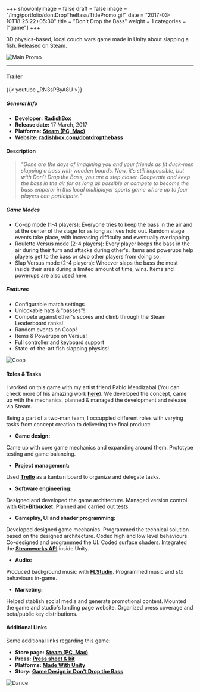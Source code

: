 +++
showonlyimage = false
draft = false
image = "/img/portfolio/dontDropTheBass/TitlePromo.gif"
date = "2017-03-10T18:25:22+05:30"
title = "Don't Drop the Bass"
weight = 1
categories = ["game"]
+++

3D physics-based, local couch wars game made in Unity about slapping a fish. Released on Steam.

<!--more-->

![Main Promo][1]

***

#### Trailer

{{< youtube _RN3sPByA8U >}}

##### General Info

* **Developer:** 
**[RadishBox](http://www.radishbox.com/)**
* **Release date:**
17 March, 2017
* **Platforms:**
**[Steam (PC, Mac)](http://store.steampowered.com/app/471220/)** 
* **Website:**
**[radishbox.com/dontdropthebass](radishbox.com/dontdropthebass/)** 

#### Description

> *"Gone are the days of imagining you and your friends as fit duck-men slapping a bass with wooden boards. Now, it’s still impossible, but with Don’t Drop the Bass, you are a step closer. Cooperate and keep the bass in the air for as long as possible or compete to become the bass emperor in this local multiplayer sports game where up to four players can participate."*

##### Game Modes

* Co-op mode (1-4 players): Everyone tries to keep the bass in the air and at the center of the stage for as long as lives hold out. Random stage events take place, with increasing difficulty and eventually overlapping. 
* Roulette Versus mode (2-4 players): Every player keeps the bass in the air during their turn and attacks during other's. Items and powerups help players get to the bass or stop other players from doing so. 
* Slap Versus mode (2-4 players): Whoever slaps the bass the most inside their area during a limited amount of time, wins. Items and powerups are also used here.

##### Features

* Configurable match settings
* Unlockable hats & "basses"!
* Compete against other's scores and climb through the Steam Leaderboard ranks!
* Random events on Coop!
* Items & Powerups on Versus!
* Full controller and keyboard support
* State-of-the-art fish slapping physics!


![Coop][2]


#### Roles & Tasks

I worked on this game with my artist friend Pablo Mendizabal (You can check more of his amazing work **[here](https://pablom2.artstation.com/)**). We developed the concept, came up with the mechanics, planned & managed the development and release via Steam. 

Being a part of a two-man team, I occuppied different roles with varying tasks from concept creation to delivering the final product:

* **Game design:** 

Came up with core game mechanics and expanding around them. Prototype testing and game balancing.

* **Project management:**

Used **[Trello](https://trello.com/)** as a kanban board to organize and delegate tasks.

* **Software engineering:**

Designed and developed the game architecture. Managed version control with **[Git+Bitbucket](https://bitbucket.org/)**. Planned and carried out tests.  

* **Gameplay, UI and shader programming:**

Developed designed game mechanics. Programmed the technical solution based on the designed architecture. Coded high and low level behaviours. Co-designed and programmed the UI. Coded surface shaders. Integrated the **[Steamworks API](https://partner.steamgames.com/)** inside Unity.

* **Audio:** 

Produced background music with **[FLStudio](https://www.image-line.com/flstudio/)**. Programmed music and sfx behaviours in-game.

* **Marketing:** 

Helped stablish social media and generate promotional content. Mounted the game and studio's landing page website. Organized press coverage and beta/public key distributions. 
	
#### Additional Links

Some additional links regarding this game:

* **Store page:**
**[Steam (PC, Mac)](http://store.steampowered.com/app/471220/)** 
* **Press:** 
**[Press sheet & kit](http://radishbox.com/press/sheet.php?p=Dont_Drop_the_Bass)**
* **Platforms:**
**[Made With Unity](https://madewith.unity.com/en/games/dont-drop-the-bass)** 
* **Story:**
**[Game Design in Don't Drop the Bass](https://madewith.unity.com/en/stories/game-design-in-dont-drop-the-bass)** 


![Dance][3]

[1]: /img/portfolio/dontDropTheBass/promo_wide.jpg#center-resize "Promo for the game"
[2]: /img/portfolio/dontDropTheBass/coop.gif#center-resize "Coop mode"
[3]: /img/portfolio/dontDropTheBass/dance.gif#center-resize "Dance"

